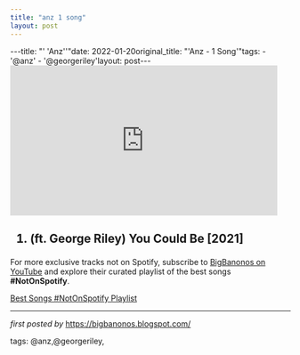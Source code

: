 ```yaml
---
title: "anz 1 song"
layout: post
---
```

---title: "' 'Anz''"date: 2022-01-20original_title: "'Anz - 1 Song'"tags:  - '@anz'  - '@georgeriley'layout: post---<iframe frameborder="0" height="270" src="https://youtube.com/embed/E36658KPKac" width="480"></iframe><h2><ol><li>(ft. George Riley) You Could Be [2021]</li></ol></h2><!--Subscribe and Playlist Links--><div>    <p>For more exclusive tracks not on Spotify, subscribe to <a href="https://www.youtube.com/@BigBanonos" target="_blank">BigBanonos on YouTube</a> and explore their curated playlist of the best songs <strong>#NotOnSpotify</strong>.</p>    <p><a href="https://www.youtube.com/playlist?list=PLtuNtuTatqI0kFahUCbtbfenC_ET5O_tr" target="_blank">Best Songs #NotOnSpotify Playlist<br /></a></p></div><hr /><p><em>first posted by</em> <a href="https://bigbanonos.blogspot.com/" rel="noopener" target="_new">https://bigbanonos.blogspot.com/</a></p><p>tags: @anz,@georgeriley,</p>